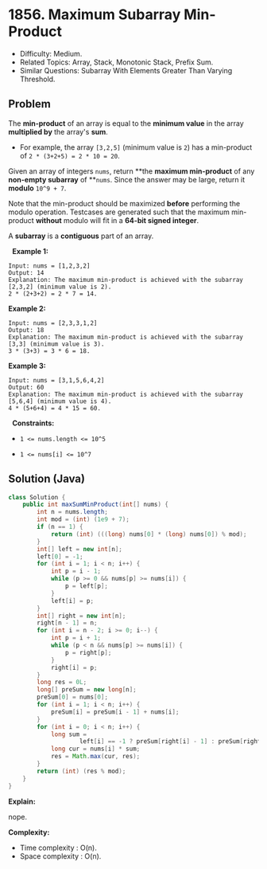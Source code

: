 # 1856. Maximum Subarray Min-Product

- Difficulty: Medium.
- Related Topics: Array, Stack, Monotonic Stack, Prefix Sum.
- Similar Questions: Subarray With Elements Greater Than Varying Threshold.

## Problem

The **min-product** of an array is equal to the **minimum value** in the array **multiplied by** the array's **sum**.


	
- For example, the array ```[3,2,5]``` (minimum value is ```2```) has a min-product of ```2 * (3+2+5) = 2 * 10 = 20```.


Given an array of integers ```nums```, return **the **maximum min-product** of any **non-empty subarray** of **```nums```. Since the answer may be large, return it **modulo** ```10^9 + 7```.

Note that the min-product should be maximized **before** performing the modulo operation. Testcases are generated such that the maximum min-product **without** modulo will fit in a **64-bit signed integer**.

A **subarray** is a **contiguous** part of an array.

 
**Example 1:**

```
Input: nums = [1,2,3,2]
Output: 14
Explanation: The maximum min-product is achieved with the subarray [2,3,2] (minimum value is 2).
2 * (2+3+2) = 2 * 7 = 14.
```

**Example 2:**

```
Input: nums = [2,3,3,1,2]
Output: 18
Explanation: The maximum min-product is achieved with the subarray [3,3] (minimum value is 3).
3 * (3+3) = 3 * 6 = 18.
```

**Example 3:**

```
Input: nums = [3,1,5,6,4,2]
Output: 60
Explanation: The maximum min-product is achieved with the subarray [5,6,4] (minimum value is 4).
4 * (5+6+4) = 4 * 15 = 60.
```

 
**Constraints:**


	
- ```1 <= nums.length <= 10^5```
	
- ```1 <= nums[i] <= 10^7```



## Solution (Java)

```java
class Solution {
    public int maxSumMinProduct(int[] nums) {
        int n = nums.length;
        int mod = (int) (1e9 + 7);
        if (n == 1) {
            return (int) (((long) nums[0] * (long) nums[0]) % mod);
        }
        int[] left = new int[n];
        left[0] = -1;
        for (int i = 1; i < n; i++) {
            int p = i - 1;
            while (p >= 0 && nums[p] >= nums[i]) {
                p = left[p];
            }
            left[i] = p;
        }
        int[] right = new int[n];
        right[n - 1] = n;
        for (int i = n - 2; i >= 0; i--) {
            int p = i + 1;
            while (p < n && nums[p] >= nums[i]) {
                p = right[p];
            }
            right[i] = p;
        }
        long res = 0L;
        long[] preSum = new long[n];
        preSum[0] = nums[0];
        for (int i = 1; i < n; i++) {
            preSum[i] = preSum[i - 1] + nums[i];
        }
        for (int i = 0; i < n; i++) {
            long sum =
                    left[i] == -1 ? preSum[right[i] - 1] : preSum[right[i] - 1] - preSum[left[i]];
            long cur = nums[i] * sum;
            res = Math.max(cur, res);
        }
        return (int) (res % mod);
    }
}
```

**Explain:**

nope.

**Complexity:**

* Time complexity : O(n).
* Space complexity : O(n).
